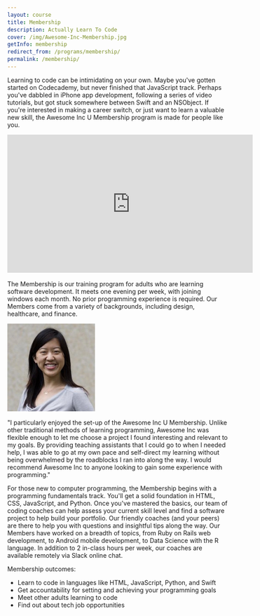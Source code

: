 ```yaml
---
layout: course
title: Membership
description: Actually Learn To Code
cover: /img/Awesome-Inc-Membership.jpg
getInfo: membership
redirect_from: /programs/membership/
permalink: /membership/
---
```


Learning to code can be intimidating on your own. Maybe you've gotten started on Codecademy, but never finished that JavaScript track. Perhaps you've dabbled in iPhone app development, following a series of video tutorials, but got stuck somewhere between Swift and an NSObject. If you're interested in making a career switch, or just want to learn a valuable new skill, the Awesome Inc U Membership program is made for people like you.

<div class="embed-responsive embed-responsive-16by9"><iframe width="560" height="315" src="https://www.youtube.com/embed/wuwgjpPsIDw" frameborder="0" allowfullscreen></iframe></div>

The Membership is our training program for adults who are learning software development. It meets one evening per week, with joining windows each month. No prior programming experience is required. Our Members come from a variety of backgrounds, including design, healthcare, and finance. 

<div class ="row_fluid">
<div class = "col-md-4">
<img class="featurette-image img-responsive center-block img-rounded" src="/img/testimonials/jennifer-wu.jpg" alt="Generic placeholder image">
</div>

<div class="col-md-8">
<p class="lead">"I particularly enjoyed the set-up of the Awesome Inc U Membership. Unlike other traditional methods of learning programming, Awesome Inc was flexible enough to let me choose a project I found interesting and relevant to my goals. By providing teaching assistants that I could go to when I needed help, I was able to go at my own pace and self-direct my learning without being overwhelmed by the roadblocks I ran into along the way. I would recommend Awesome Inc to anyone looking to gain some experience with programming."</p>
</div>
</div>

For those new to computer programming, the Membership begins with a programming fundamentals track. You'll get a solid foundation in HTML, CSS, JavaScript, and Python. Once you've mastered the basics, our team of coding coaches can help assess your current skill level and find a software project to help build your portfolio. Our friendly coaches (and your peers) are there to help you with questions and insightful tips along the way. Our Members have worked on a breadth of topics, from Ruby on Rails web development, to Android mobile development, to Data Science with the R language. In addition to 2 in-class hours per week, our coaches are available remotely via Slack online chat.

Membership outcomes:

* Learn to code in languages like HTML, JavaScript, Python, and Swift
* Get accountability for setting and achieving your programming goals
* Meet other adults learning to code
* Find out about tech job opportunities
